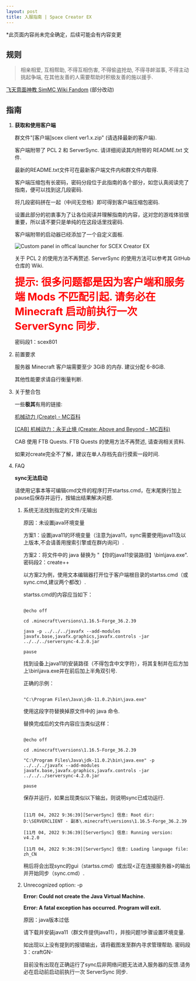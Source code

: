 ```yaml
---
layout: post
title: 入服指南 | Space Creator EX
---
```


*此页面内容尚未完全确定，后续可能会有内容变更

## 规则

> 相亲相爱, 互相帮助, 不得互相伤害, 不得偷盗抢劫, 不得寻衅滋事, 不得主动挑起争端, 在其他友善的人需要帮助时积极友善的施以援手.

[飞天意面神教 SimMC Wiki Fandom](https://simmc.fandom.com/zh/wiki/%E9%A3%9E%E5%A4%A9%E6%84%8F%E9%9D%A2%E7%A5%9E%E6%95%99) (部分改动)

## 指南

1. **获取和使用客户端**
   
   群文件"[客户端]scex client ver1.x.zip" (请选择最新的客户端).
   
   客户端附带了 PCL 2 和 ServerSync. 请详细阅读其内附带的 README.txt 文件.
   
   最新的README.txt文件可在最新客户端文件内和群文件内取得.
   
   客户端压缩包有长密码，密码分段位于此指南的各个部分，如您认真阅读完了指南，便可以找到这几段密码.
   
   将几段密码拼在一起（中间无空格）即可得到客户端压缩包密码.
   
   设置此部分的初衷事为了让各位阅读并理解指南的内容，这对您的游戏体验很重要，所以请不要只是单纯的在这段话里找密码.
   
   
   
   
   客户端附带的启动器已经添加了一个自定义面板.
   
   ![Custom panel in offical launcher for SCEX Creator EX](https://s3.bmp.ovh/imgs/2022/08/13/f745a8f099560df2.png)
   
   
   
   关于 PCL 2 的使用方法不再赘述. ServerSync 的使用方法可以参考其 GitHub 仓库的 Wiki.
   
    <span style="font-size: 200%; color: red; font-weight: bold;">提示: 很多问题都是因为客户端和服务端 Mods 不匹配引起. 请务必在 Minecraft 启动前执行一次 ServerSync 同步.</span>

   密码段1：scex801

2. 前置要求
   
   服务器 Minecraft 客户端需要至少 3GiB 的内存. 建议分配 6-8GiB.
   
   其他性能要求请自行衡量判断.

3. 关于整合包
   
   一些**极其**有用的链接:
   
   [机械动力 (Create) - MC百科](https://www.mcmod.cn/class/2021.html)
   
   [[CAB] 机械动力：永无止境 (Create: Above and Beyond - MC百科)](https://www.mcmod.cn/modpack/312.html)
   
   CAB 使用 FTB Quests. FTB Quests 的使用方法不再赘述, 请查询相关资料.
   
   如果对create完全不了解，建议在单人存档先自行摸索一段时间.

4. FAQ
   
    **sync无法启动**
	
	请使用记事本等可编辑cmd文件的程序打开startss.cmd，在末尾换行加上pause后保存并运行，按输出结果解决问题.
	
	1. 系统无法找到指定的文件/无输出

        原因：未设置java环境变量

        方案1：设置java11的环境变量（注意为java11，sync需要使用java11及以上版本,不会请善用搜索引擎或在群内询问）.

        方案2：将文件中的 java 替换为 "【你的java11安装路径】\bin\java.exe". 密码段2：create++
		
		以方案2为例，使用文本编辑器打开位于客户端根目录的startss.cmd（或sync.cmd,建议两个都改）.
		
		startss.cmd的内容应当如下：
		
		```
		
		@echo off
		
		cd .minecraft\versions\1.16.5-Forge_36.2.39

		java -p ../../../javafx --add-modules javafx.base,javafx.graphics,javafx.controls -jar ../../../serversync-4.2.0.jar

		pause
		
		```
		
		找到设备上java11的安装路径（不得包含中文字符），将其复制并在后方加上\bin\java.exe并在前后加上半角双引号.
		
		正确的示例：
		
		```
		
		"C:\Program Files\Java\jdk-11.0.2\bin\java.exe"
		
		```
		
		使用这段字符替换掉原文件中的 java 命令.
		
		替换完成后的文件内容应当类似这样：
		
		```
		
		@echo off
		
		cd .minecraft\versions\1.16.5-Forge_36.2.39

		"C:\Program Files\Java\jdk-11.0.2\bin\java.exe" -p ../../../javafx --add-modules javafx.base,javafx.graphics,javafx.controls -jar ../../../serversync-4.2.0.jar

		pause
		
		```
		
		保存并运行，如果出现类似以下输出，则说明sync已成功运行.
		
		```
		
		[11月 04, 2022 9:36:39][ServerSync] 信息: Root dir: D:\SERVERCLIENT - 副本\.minecraft\versions\1.16.5-Forge_36.2.39
		
		[11月 04, 2022 9:36:39][ServerSync] 信息: Running version: v4.2.0
		
		[11月 04, 2022 9:36:39][ServerSync] 信息: Loading language file: zh_CN
		
		```
		
		稍后将会出现sync的gui（startss.cmd）或出现<正在连接服务器>的输出并开始同步（sync.cmd）.
		
	2. Unrecognized option: -p
	
        **Error: Could not create the Java Virtual Machine.**

        **Error: A fatal exception has occurred. Program will exit.**

        原因：java版本过低

        请下载并安装java11（群文件提供java11），并按问题1步骤设置环境变量.

        如出现以上没有提到的报错输出，请将截图发至群内寻求管理帮助. 密码段3：craftGN-

        目前没有出现在正确运行了sync后非网络问题无法进入服务器的反馈.请务必在启动前启动前执行一次 ServerSync 同步.





